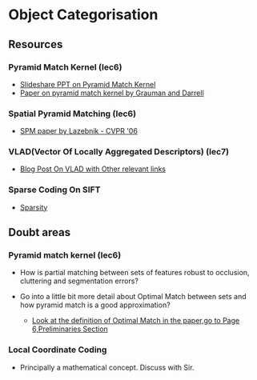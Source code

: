 # Object Categorisation

## Resources

### Pyramid Match Kernel (lec6)
* [Slideshare PPT on Pyramid Match Kernel](http://www.slideshare.net/wolf/the-pyramid-match-kernel-discriminative-classification-with-sets-of-image-features)
* [Paper on pyramid match kernel by Grauman and Darrell](https://www.vision.caltech.edu/Image_Datasets/Caltech101/grauman_darrell_iccv05.pdf)

### Spatial Pyramid Matching (lec6)
* [SPM paper by Lazebnik - CVPR '06](http://www-cvr.ai.uiuc.edu/ponce_grp/publication/paper/cvpr06b.pdf)


### VLAD(Vector Of Locally Aggregated Descriptors) (lec7)
* [Blog Post On VLAD with Other relevant links](https://ameyajoshi005.wordpress.com/2014/03/29/vlad-an-extension-of-bag-of-words/)

### Sparse Coding On SIFT
 * [Sparsity](http://ufldl.stanford.edu/wiki/index.php/Sparse_Coding)

## Doubt areas

### Pyramid match kernel (lec6)
* How is partial matching between sets of features robust to occlusion, cluttering and segmentation errors?

* Go into a little bit more detail about Optimal Match between sets and how pyramid match is a good approximation?
  * [Look at the definition of Optimal Match in the paper,go to Page 6,Preliminaries Section](http://groups.csail.mit.edu/vision/vip/papers/grauman_jmlr07.pdf)
 

### Local Coordinate Coding
* Principally a mathematical concept. Discuss with Sir.

